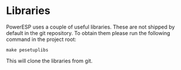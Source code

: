# Libraries

PowerESP uses a couple of useful libraries.
These are not shipped by default in the git repository. To obtain them please run the following command in the project root:
```shell
make pesetuplibs
```
This will clone the libraries from git.
